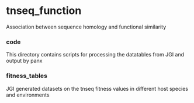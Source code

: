# tnseq_function
Association between sequence homology and functional similarity

### code
This directory contains scripts for processing the datatables from JGI and output by panx

### fitness_tables
JGI generated datasets on the tnseq fitness values in different host species and environments
